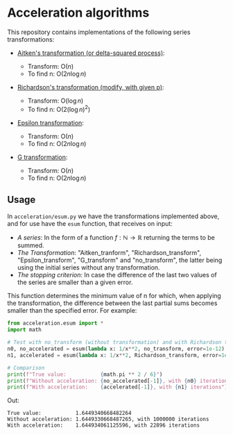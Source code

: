 # Acceleration algorithms

This repository contains implementations of the following series transformations:

* [Aitken's transformation (or delta-squared process)](https://en.wikipedia.org/wiki/Aitken%27s_delta-squared_process):
  - Transform: O($n$)
  - To find n: O($2n\log n$)

* [Richardson's transformation (modify, with given p)](https://en.wikipedia.org/wiki/Richardson_extrapolation):
  - Transform: O($\log n$)
  - To find n: O($2(\log n)^2$)

* [Epsilon transformation](https://www.sciencedirect.com/science/article/pii/S0377042700003551):
  - Transform: O($n$)
  - To find n: O($2n\log n$)

* [G transformation](https://epubs.siam.org/doi/abs/10.1137/0704032?journalCode=sjnaam):
  - Transform: O($n$)
  - To find n: O($2n\log n$)

## Usage

In `acceleration/esum.py` we have the transformations implemented above, and for use have the `esum` function, that receives on input:

- *A series*: In the form of a function $f: \mathbb{N} \to \mathbb{R}$ returning the terms to be summed.
- *The Transformation*: "Aitken_tranform", "Richardson_transform", "Epsilon_transform", "G_transform" and "no_transform", the latter being using the initial series without any transformation.
- *The stopping criterion*: In case the difference of the last two values of the series are smaller than a given error.

This function determines the minimum value of n for which, when applying the transformation, the difference between the last partial sums becomes smaller than the specified error. For example:


```python
from acceleration.esum import *
import math

# Test with no_transform (without transformation) and with Richardson transformation the basel problem
n0, no_accelerated = esum(lambda x: 1/x**2, no_transform, error=1e-12)
n1, accelerated = esum(lambda x: 1/x**2, Richardson_transform, error=1e-12)

# Comparison
print(f"True value:           {math.pi ** 2 / 6}")
print(f"Without acceleration: {no_accelerated[-1]}, with {n0} iterations")
print(f"With acceleration:    {accelerated[-1]}, with {n1} iterations")
```

Out:
```
True value:           1.6449340668482264
Without acceleration: 1.6449330668487265, with 1000000 iterations
With acceleration:    1.644934061125596, with 22896 iterations
```
